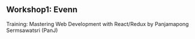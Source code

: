 ## Workshop1: Evenn

Training: Mastering Web Development with React/Redux
by Panjamapong Sermsawatsri (PanJ)
